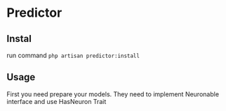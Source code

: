 # Predictor

## Instal

run command ```php artisan predictor:install```

## Usage

First you need prepare your models. They need to implement Neuronable interface and use HasNeuron Trait